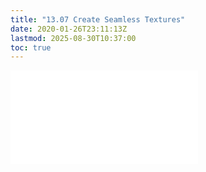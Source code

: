 ```yaml
---
title: "13.07 Create Seamless Textures"
date: 2020-01-26T23:11:13Z
lastmod: 2025-08-30T10:37:00
toc: true
---
```


![Link to included file content](../../../../software/adobe-photoshop/create-seamless-textures-in-photoshop.md)
